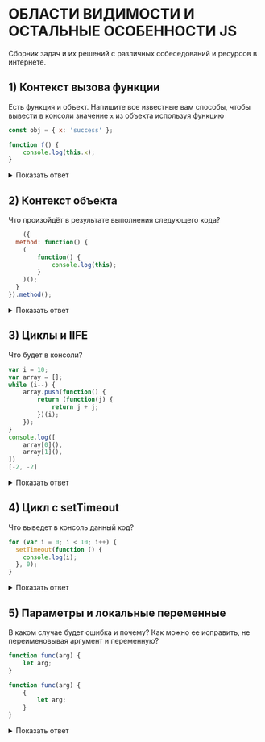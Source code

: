 # ОБЛАСТИ ВИДИМОСТИ И ОСТАЛЬНЫЕ ОСОБЕННОСТИ JS

Сборник задач и их решений с различных собеседований и ресурсов в интернете.

## 1) Контекст вызова функции
Есть функция и объект. Напишите все известные вам способы, чтобы вывести в консоли значение `x` из объекта используя функцию

```javascript
const obj = { x: 'success' };

function f() { 
	console.log(this.x); 
}
```

<details>
  <summary>Показать ответ</summary>
  
```javascript
f.call(obj);
f.apply(obj);
f.apply.call(f, obj, obj);

//https://developer.mozilla.org/ru/docs/Web/JavaScript/Reference/Global_Objects/Reflect/apply
Reflect.apply(f, obj, obj);

const f2 = f.bind(obj);
f2();
```
  
</details>


## 2) Контекст объекта
Что произойдёт в результате выполнения следующего кода?
```javascript
	({
  method: function() {
    (
		function() {
			console.log(this);
		}
    )();
  }
}).method();
```

<details>
  <summary>Показать ответ</summary>
  
`this` будет равен `window`

</details>

## 3) Циклы и IIFE
Что будет в консоли?
```javascript
var i = 10;
var array = [];
while (i--) {
    array.push(function() {
        return (function(j) {
            return j + j;
        })(i);
    });
}
console.log([
    array[0](),
    array[1](),
])
[-2, -2]
```

<details>
  <summary>Показать ответ</summary>
  
```javascript
//Мне нравится данное решение.

var i = 10;
var array = [];

while (i--) {
    array.push((function() {
        return (function(j) {
            return j + j;
        })(i);
    })());
}

console.log([
    array[0],
    array[1],
])
```
  
</details>

## 4) Цикл с setTimeout
Что выведет в консоль данный код?
```javascript
for (var i = 0; i < 10; i++) { 
  setTimeout(function () { 
    console.log(i); 
  }, 0); 
}
```

<details>
  <br>
    <summary>Показать ответ</summary>
  
Десять десяток, остальные решения не буду приводить

```javascript
for (let i = 0; i < 10; i++) { 
  setTimeout(function () { 
    console.log(i); 
  }, 0); 
}
```

</details>

## 5) Параметры и локальные переменные
В каком случае будет ошибка и почему? Как можно ее исправить, не переименовывая аргумент и переменную?
```javascript
function func(arg) {
    let arg;
}

function func(arg) {
    {
        let arg;
    }
}
```
<details>
  <br>
    <summary>Показать ответ</summary>
  
В первом, можно исправить(ухудшить) так:

```javascript
function func(arg) {
  var arg;
}
```

</details>
